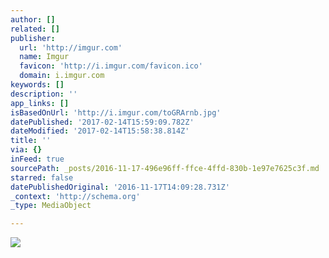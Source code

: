 ```yaml
---
author: []
related: []
publisher:
  url: 'http://imgur.com'
  name: Imgur
  favicon: 'http://i.imgur.com/favicon.ico'
  domain: i.imgur.com
keywords: []
description: ''
app_links: []
isBasedOnUrl: 'http://i.imgur.com/toGRArnb.jpg'
datePublished: '2017-02-14T15:59:09.782Z'
dateModified: '2017-02-14T15:58:38.814Z'
title: ''
via: {}
inFeed: true
sourcePath: _posts/2016-11-17-496e96ff-ffce-4ffd-830b-1e97e7625c3f.md
starred: false
datePublishedOriginal: '2016-11-17T14:09:28.731Z'
_context: 'http://schema.org'
_type: MediaObject

---
```

<article style=""><img src="http://imgur.com/toGRArnb.jpg" /></article>